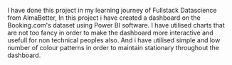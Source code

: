I have done this project in my learning journey of Fullstack Datascience from AlmaBetter, In this project i have created a dashboard on the Booking.com's dataset using Power BI software.
I have utilised charts that are not too fancy in order to make the dashboard more interactive and usefull for non technical peoples also.
And i have utilised simple and low number of colour patterns in order to maintain stationary throughout the dashboard.
